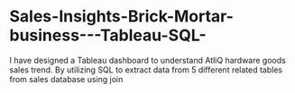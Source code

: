 # Sales-Insights-Brick-Mortar-business---Tableau-SQL-
I have designed a Tableau dashboard to understand AtliQ hardware goods sales trend. By utilizing SQL to extract data from 5 different related tables from sales database using join
